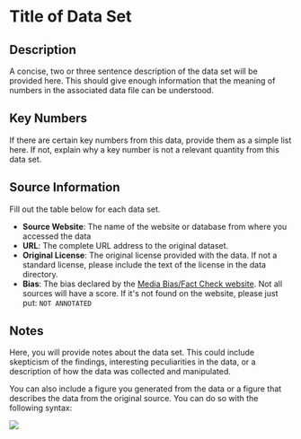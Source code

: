 
# Title of Data Set 

## Description 
A concise, two or three sentence description of the data set will be provided
here. This should give enough information that the meaning of numbers in the
associated data file can be understood. 

## Key Numbers
If there are certain key numbers from this data, provide them as a simple list
here. If not, explain why a key number is not a relevant quantity from this
data set. 

## Source Information
Fill out the table below for each data set. 

* **Source Website**: The name of the website or database from where you
  accessed the data
* **URL**: The complete URL address to the original dataset. 
* **Original License**: The original license provided with the data. If not a
  standard license, please include the text of the license in the data
  directory.  
* **Bias**: The bias declared by the [Media Bias/Fact Check
  website](https://mediabiasfactcheck.com/). Not all sources will have a score.
  If it's not found on the website, please just put: `NOT ANNOTATED`

## Notes 
Here, you will provide notes about the data set. This could include skepticism
of the findings, interesting peculiarities in the data, or a description of how
the data was collected and manipulated. 

You can also include a figure you generated from the data or a figure that
describes the data from the original source. You can do so with the following
syntax:

![](media/figure_file_name.png) 